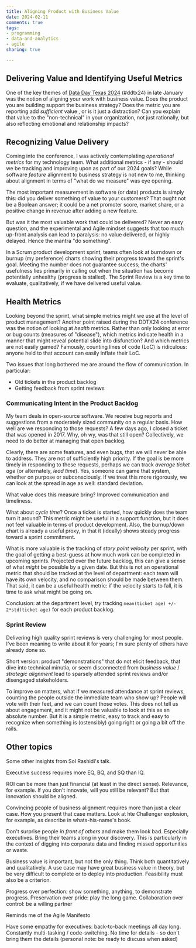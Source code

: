 ```yaml
---
title: Aligning Product with Business Value
date: 2024-02-11
comments: true
tags:
- programming
- data-and-analytics
- agile
sharing: true

---
```



## Delivering Value and Identifying Useful Metrics

One of the key themes of [Data Day Texas 2024](https://datadaytexas.com/)
(#ddtx24) in late January was the notion of aligning your work with business
value. Does the product you are building support the business strategy? Does the
metric you are reporting add _sufficient_ value , or is it just a distraction?
Can you explain that value to the "non-technical" in your organization, not just
rationally, but also reflecting emotional and relationship impacts?

## Recognizing Value Delivery

Coming into the conference, I was actively contemplating _operational metrics_
for my technology team. What additional metrics - if any - should we be tracking
and improving upon as part of our 2024 goals? While software _feature_ alignment
to business strategy is not new to me, thinking about alignment in terms of
"what do we measure" was eye opening.

The most important measurement in software (or data) products is simply this:
did you deliver something of value to your customers? That ought not be a
Boolean answer; it could be a net promoter score, market share, or a positive
change in revenue after adding a new feature.

But was it the most valuable work that could be delivered? Never an easy
question, and the experimental and Agile mindset suggests that too much up-front
analysis can lead to paralysis: no value delivered, or highly delayed. Hence the
mantra "do something".

In a Scrum product development sprint, teams often look at burndown or burnup
(my preference) charts showing their progress toward the sprint's goal. Meeting
the number does not guarantee success; the charts' usefulness lies primarily in
calling out when the situation has become potentially unhealthy (progress is
stalled). The Sprint Review is a key time to evaluate, qualitatively, if we have
delivered useful value.

## Health Metrics

Looking beyond the sprint, what simple metrics might we use at the level of
product management? Another point raised during the DDTX24 conference was the
notion of looking at _health_ metrics. Rather than only looking at error or bug
counts (measures of "disease"), which metrics indicate health in a manner that
might reveal potential slide into disfunction? And which metrics are not easily
gamed? Famously, counting lines of code (LoC) is ridiculous: anyone held to that
account can easily inflate their LoC.

Two issues that long bothered me are around the flow of communication. In
particular:

* Old tickets in the product backlog
* Getting feedback from sprint reviews

### Communicating Intent in the Product Backlog

My team deals in open-source software. We receive bug reports and suggestions
from a moderately sized community on a regular basis. How well are we responding
to those requests? A few days ago, I closed a ticket that was opened in 2017.
Why, oh wy, was that still open? Collectively, we need to do better at managing
that open backlog.

Clearly, there are some features, and even bugs, that we will
never be able to address. They are not of sufficiently high priority. If the
goal is be more timely in responding to these requests, perhaps we can track
_average ticket age_ (or alternately, _lead time_). Yes, someone can game that
system, whether on purpose or subconsciously. If we treat this more rigorously,
we can look at the spread in age as well: standard deviation.

What value does this measure bring? Improved communication and timeliness.

What about _cycle time_? Once a ticket is started, how quickly does the team turn
it around? This metric might be useful in a support function, but it does not
feel valuable in terms of product development. Also, the burnup/down chart is
already a useful proxy, in that it (ideally) shows steady progress toward a
sprint commitment.

What is more valuable is the tracking of _story point velocity_ per sprint, with
the goal of getting a best-guess at how much work can be completed in upcoming
sprints. Projected over the future backlog, this can give a sense of what
_might_ be possible by a given date. But this is not an operational metric that
should be tracked at the level of department: each team will have its own
velocity, and no comparison should be made between them. That said, it can be a
useful health metric: if the velocity starts to fall, it is time to ask what
might be going on.

Conclusion: at the department level, _try_ tracking `mean(ticket age) +/- 2*std(ticket
age)` for each product backlog.

### Sprint Review

Delivering high quality sprint reviews is very challenging for most people. I've
been meaning to write about it for years; I'm sure plenty of others have already
done so.

Short version: product "demonstrations" that do not elicit feedback, that dive
into technical minutia, or seem disconnected from _business value_ / _strategic
alignment_ lead to sparsely attended sprint reviews and/or disengaged
stakeholders.

To improve on matters, what if we measured attendance at sprint reviews,
counting the people outside the immediate team who show up? People will vote
with their feet, and we can count those votes. This does not tell us about
engagement, and it might not be valuable to look at this as an absolute number.
But it is a simple metric, easy to track and easy to recognize when something is
(ostensibly) going right or going a bit off the rails.


## Other topics

Some other insights from Sol Rashidi's talk.

Executive success requires more EQ, BQ, and SQ than IQ.

ROI can be more than just financial (at least in the direct sense). Relevance, for example. If you don't innovate, will you still be relevant? But that innovation should be aligned.

Convincing people of business alignment requires more than just a clear case. How you present that case matters. Look at hte Challenger explosion, for example, as describe in whats-his-name's book.

Don't surprise people _in front of others_ and make them look bad. Especially executives. Bring their teams along in your discovery. This is particularly in the context of digging into corporate data and finding missed opportunities or waste.

Business value is important, but not the only thing. Think both quantitatively and qualitatively. A use case may have great business value in theory, but be very difficult to complete or to deploy into production. Feasibility must also be a criterion.

Progress over perfection: show something, anything, to demonstrate progress.
Preservation over pride: play the long game.
Collaboration over control: be a willing partner

Reminds me of the Agile Manifesto

Have some empathy for executives: back-to-back meetings all day long. Constantly multi-tasking / code-switching. No time for details - so don't bring them the details (personal note: be ready to discuss when asked)
